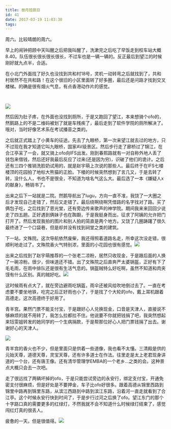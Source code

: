 ```yaml
---
title: 叁月拾捌日
id: 41
date: 2017-03-19 11:03:30
tags:
---
```


周六。比较晴朗的周六。

早上的闹钟把顾中天叫醒之后把我叫醒了，洗漱完之后吃了早饭走到校车站大概8.40。队伍很长很长很长很长，不过车也是一辆一辆的。反正最后到望江的时候刚好就九点半，合适。

在小北门外面找了好久也没找到共和村18号，灵机一动转弯之后就找到了，共和村居然不在共和路！在这个很旧的小区里面转了好多圈，最后还是问路才找到交叉楼梯。的确是很有烟火气息，有点香港动作片的感觉。

&nbsp;

![](http://img.cyrise.cn/wp-content/uploads/2017/03/2017-03-19-05.49.47-1.jpg)

然后因为肚子疼，在外面也没找到厕所，于是又跑回了望江，本来想骑个ofo的，然鹅路上的不是二维码被划了就是车残疾了，最后走到了软件学院的厕所解决了。哦对，当时好像艺术系在考试播音之类的。

之后就正式踏上了小黄车的征途。先去了九眼桥，第一次来望江就去过的地方，只不过现在我才知道它叫九眼桥，国家AV级景区。然后步行走了廊桥过了锦江，在合江亭呆了一会，就又骑上ofo向IFS出发。刚到春熙路就有一对自称外地人丢了钱包来借钱，然后还好我最后反应了过来(还是因为穷)，识破了他们的诡计。之后还有三四个推销洗脸奶试用的，就是赵宇萌上次说的那些人。最后终于在IFS七楼楼顶的花园拍了地标大熊猫的正脸。下楼的时候突然想到了言几又，于是去转了转，没什么人，书也不是很全，不知道为啥名气这么大。最后选了一本《嫌疑人x的献身》，畅销书了。

出来之后下一站就是二院。然鹅导航出了lugu，方向一直不准，我饶了一大圈之后才发现自己走错了，然后又走错了。最后绕啊绕啊凭借路的名字找对了路。买了俩包子吃，之后找到了恩光堂，还有旁边传来歌声的神学院。期间我来来回回少说走了四五趟。正好遇到俩妹子也在踟蹰，于是我挺身而出，征求了阿姨的允许把门打开了。然后发现我拍的图片和别人拍的简直是两个地方。又饶了几圈踌躇了很久最终进了一个口袋巷，但是却并没有找到祠堂之类的建筑。

下一站，文殊院。这次导航依然废柴，我还得照着道路名走，所幸这次没走错，很顺利地走过了。文殊院香火气特别浓，里面的小花园也很有感觉。![](http://img.cyrise.cn/wp-content/uploads/2017/03/20170318_141114.jpg)

出来之后找到了赵宇萌推荐的一个张老二凉粉，居然只收现金，于是跟后面的人换了一碗凉粉。很少，但味道还不错。出了文殊院之后直奔严太婆锅盔，正好有下了毛毛雨，在雨中排队还是很有生活气息的。锅盔贼特么好吃啊，虽然不知道和肉夹馍有什么区别。真的贼好吃。![](http://img.cyrise.cn/wp-content/uploads/2017/03/20170318_143355.jpg)

这时候雨有点大了，就在旁边避雨吃锅盔，雨伞还被风给吹地倒过去了。一直在考虑要不要坐地铁，吃完之后正好雨也小了，于是找了个大轮的ofo，戴上耳机跟着高德走。这次高德终于好用了。

青羊宫。果然门票不能支付宝，于是跟好心人兑换现金，口音是天津人，直接说不够麻烦的就不用转了，我怎么拉都拉不住。他说要不你就把钱捐了吧，我突然想起来钰雯姐转发的她同学的一个生病捐款，于是帮那位好心人把门票钱捐了出去。谢谢好心的天津人。

![](http://img.cyrise.cn/wp-content/uploads/2017/03/2017-03-19-05.49.37-1.jpg)

青羊宫的香火也不少，但是里面只是供着一些道像，我也看不太懂。三清殿是供的元始天尊，道德天尊，灵宝天尊，还有许多道士在作法。往里走是太上老君现身讲道的一个台，还有唐王像。还有清华管理学EMBA的一个老乡...之类的会。这种景点大概只会去一次吧。

走了很远找了两辆坏掉的ofo，于是只能尝试旁边的永安行，绑定支付宝，开通免密支付很麻烦，但是好处是不要押金，车子比ofo好很多。跟着高德从锦里西路到锦里中路再到锦里东路，从滨江西路到中路到滨江东路，沿着河一直走就看到了合江亭。这个时候永安行快到时间了，于是步行过河之后换了ofo。望江东门的那个十字路口真的需要更多的红绿灯，不然我就不会不知道什么时候绿灯结束了，感觉闯红灯真的很丢人。

疲惫的一天。但是很值得。![](http://img.cyrise.cn/wp-content/uploads/2017/03/20170318_181629.png)